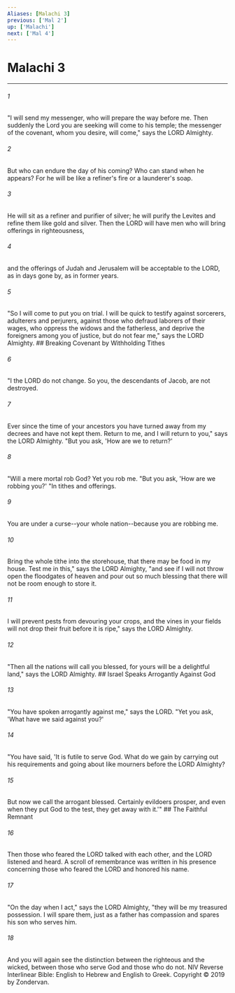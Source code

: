 ```yaml
---
Aliases: [Malachi 3]
previous: ['Mal 2']
up: ['Malachi']
next: ['Mal 4']
---
```

# Malachi 3

***


###### 1 
"I will send my messenger, who will prepare the way before me. Then suddenly the Lord you are seeking will come to his temple; the messenger of the covenant, whom you desire, will come," says the LORD Almighty. 

###### 2 
But who can endure the day of his coming? Who can stand when he appears? For he will be like a refiner's fire or a launderer's soap. 

###### 3 
He will sit as a refiner and purifier of silver; he will purify the Levites and refine them like gold and silver. Then the LORD will have men who will bring offerings in righteousness, 

###### 4 
and the offerings of Judah and Jerusalem will be acceptable to the LORD, as in days gone by, as in former years. 

###### 5 
"So I will come to put you on trial. I will be quick to testify against sorcerers, adulterers and perjurers, against those who defraud laborers of their wages, who oppress the widows and the fatherless, and deprive the foreigners among you of justice, but do not fear me," says the LORD Almighty. ## Breaking Covenant by Withholding Tithes 

###### 6 
"I the LORD do not change. So you, the descendants of Jacob, are not destroyed. 

###### 7 
Ever since the time of your ancestors you have turned away from my decrees and have not kept them. Return to me, and I will return to you," says the LORD Almighty. "But you ask, 'How are we to return?' 

###### 8 
"Will a mere mortal rob God? Yet you rob me. "But you ask, 'How are we robbing you?' "In tithes and offerings. 

###### 9 
You are under a curse--your whole nation--because you are robbing me. 

###### 10 
Bring the whole tithe into the storehouse, that there may be food in my house. Test me in this," says the LORD Almighty, "and see if I will not throw open the floodgates of heaven and pour out so much blessing that there will not be room enough to store it. 

###### 11 
I will prevent pests from devouring your crops, and the vines in your fields will not drop their fruit before it is ripe," says the LORD Almighty. 

###### 12 
"Then all the nations will call you blessed, for yours will be a delightful land," says the LORD Almighty. ## Israel Speaks Arrogantly Against God 

###### 13 
"You have spoken arrogantly against me," says the LORD. "Yet you ask, 'What have we said against you?' 

###### 14 
"You have said, 'It is futile to serve God. What do we gain by carrying out his requirements and going about like mourners before the LORD Almighty? 

###### 15 
But now we call the arrogant blessed. Certainly evildoers prosper, and even when they put God to the test, they get away with it.'" ## The Faithful Remnant 

###### 16 
Then those who feared the LORD talked with each other, and the LORD listened and heard. A scroll of remembrance was written in his presence concerning those who feared the LORD and honored his name. 

###### 17 
"On the day when I act," says the LORD Almighty, "they will be my treasured possession. I will spare them, just as a father has compassion and spares his son who serves him. 

###### 18 
And you will again see the distinction between the righteous and the wicked, between those who serve God and those who do not. NIV Reverse Interlinear Bible: English to Hebrew and English to Greek. Copyright © 2019 by Zondervan.
